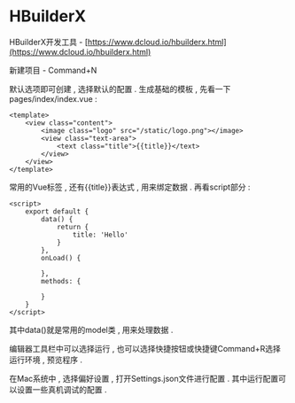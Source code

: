 # HBuilderX

HBuilderX开发工具 - [https://www.dcloud.io/hbuilderx.html](https://www.dcloud.io/hbuilderx.html)

新建项目 - Command+N

默认选项即可创建 , 选择默认的配置 . 生成基础的模板 , 先看一下pages/index/index.vue : 

```
<template>
	<view class="content">
		<image class="logo" src="/static/logo.png"></image>
		<view class="text-area">
			<text class="title">{{title}}</text>
		</view>
	</view>
</template>
```

常用的Vue标签 , 还有{{title}}表达式 , 用来绑定数据 . 再看script部分 : 

```
<script>
	export default {
		data() {
			return {
				title: 'Hello'
			}
		},
		onLoad() {

		},
		methods: {

		}
	}
</script>
```

其中data\(\)就是常用的model类 , 用来处理数据 . 

编辑器工具栏中可以选择运行 , 也可以选择快捷按钮或快捷键Command+R选择运行环境 , 预览程序 . 

在Mac系统中 , 选择偏好设置 , 打开Settings.json文件进行配置 . 其中运行配置可以设置一些真机调试的配置 . 

